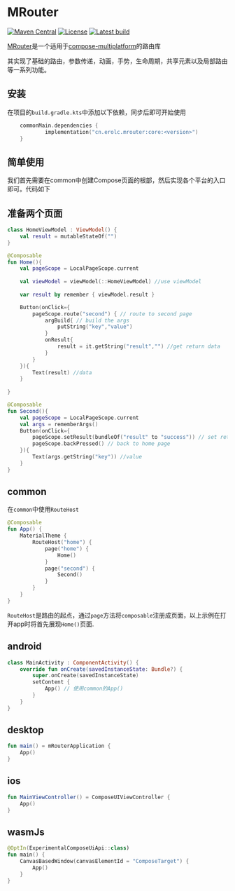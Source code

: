 # MRouter
[![Maven Central](https://img.shields.io/maven-central/v/cn.erolc.mrouter/core?label=MavenCentral&logo=apache-maven)](https://search.maven.org/artifact/cn.erolc.mrouter/core)
[![License](https://img.shields.io/github/license/Kotlin/dokka.svg)](LICENSE.txt)
[![Latest build](https://img.shields.io/github/v/release/ErolC/MRouter?color=orange&include_prereleases&label=latest%20build)](https://github.com/ErolC/MRouter/releases)

[MRouter](https://erolc.github.io/MRouter)是一个适用于[compose-multiplatform](https://github.com/JetBrains/compose-multiplatform)的路由库

其实现了基础的路由，参数传递，动画，手势，生命周期，共享元素以及局部路由等一系列功能。


## 安装
在项目的`build.gradle.kts`中添加以下依赖，同步后即可开始使用
```kotlin
    commonMain.dependencies {
            implementation("cn.erolc.mrouter:core:<version>")
    }
```

## 简单使用

我们首先需要在common中创建Compose页面的根部，然后实现各个平台的入口即可。代码如下

## 准备两个页面
```kotlin
class HomeViewModel : ViewModel() {
    val result = mutableStateOf("")
}

@Composable
fun Home(){
    val pageScope = LocalPageScope.current
    
    val viewModel = viewModel(::HomeViewModel) //use viewModel
    
    var result by remember { viewModel.result }

    Button(onClick={
        pageScope.route("second") { // route to second page
            argBuild{ // build the args
                putString("key","value")
            }
            onResult{
                result = it.getString("result","") //get return data 
            }
        }
    }){
        Text(result) //data
    }
    
}

@Composable
fun Second(){
    val pageScope = LocalPageScope.current
    val args = rememberArgs()
    Button(onClick={
        pageScope.setResult(bundleOf("result" to "success")) // set return data
        pageScope.backPressed() // back to home page
    }){
        Text(args.getString("key")) //value
    }
}
```

## common
在`common`中使用`RouteHost`

```kotlin
@Composable
fun App() {
    MaterialTheme {
        RouteHost("home") {
            page("home") {
                Home()
            }
            page("second") {
                Second()
            }
        }
    }
}
```
`RouteHost`是路由的起点，通过`page`方法将`composable`注册成页面，以上示例在打开app时将首先展现`Home()`页面.

## android
```kotlin
class MainActivity : ComponentActivity() {
    override fun onCreate(savedInstanceState: Bundle?) {
        super.onCreate(savedInstanceState)
        setContent {
            App() // 使用common的App()
        }
    }
}
```

## desktop

```kotlin
fun main() = mRouterApplication {
    App()
}
```
## ios

```kotlin
fun MainViewController() = ComposeUIViewController {
    App()
}
```
## wasmJs

```kotlin
@OptIn(ExperimentalComposeUiApi::class)
fun main() {
    CanvasBasedWindow(canvasElementId = "ComposeTarget") {
        App()
    }
}
```
